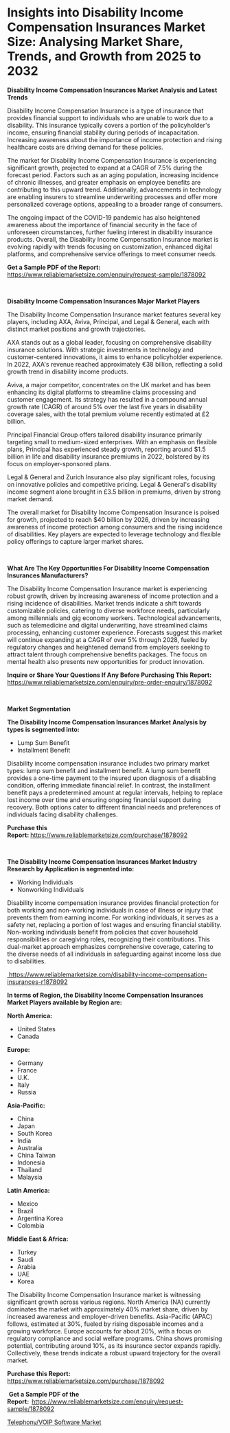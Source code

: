<p><h1>Insights into Disability Income Compensation Insurances Market Size: Analysing Market Share, Trends, and Growth from 2025 to 2032</h1></p><p><strong>Disability Income Compensation Insurances Market Analysis and Latest Trends</strong></p>
<p><p>Disability Income Compensation Insurance is a type of insurance that provides financial support to individuals who are unable to work due to a disability. This insurance typically covers a portion of the policyholder's income, ensuring financial stability during periods of incapacitation. Increasing awareness about the importance of income protection and rising healthcare costs are driving demand for these policies. </p><p>The market for Disability Income Compensation Insurance is experiencing significant growth, projected to expand at a CAGR of 7.5% during the forecast period. Factors such as an aging population, increasing incidence of chronic illnesses, and greater emphasis on employee benefits are contributing to this upward trend. Additionally, advancements in technology are enabling insurers to streamline underwriting processes and offer more personalized coverage options, appealing to a broader range of consumers. </p><p>The ongoing impact of the COVID-19 pandemic has also heightened awareness about the importance of financial security in the face of unforeseen circumstances, further fueling interest in disability insurance products. Overall, the Disability Income Compensation Insurance market is evolving rapidly with trends focusing on customization, enhanced digital platforms, and comprehensive service offerings to meet consumer needs.</p></p>
<p><strong>Get a Sample PDF of the Report:&nbsp;</strong> <a href="https://www.reliablemarketsize.com/enquiry/request-sample/1878092?utm_campaign=3069&utm_medium=2&utm_source=Github&utm_content=ia&utm_term=11032025&utm_id=disability-income-compensation-insurances">https://www.reliablemarketsize.com/enquiry/request-sample/1878092</a></p>
<p>&nbsp;</p>
<p><strong>Disability Income Compensation Insurances Major Market Players</strong></p>
<p><p>The Disability Income Compensation Insurance market features several key players, including AXA, Aviva, Principal, and Legal & General, each with distinct market positions and growth trajectories. </p><p>AXA stands out as a global leader, focusing on comprehensive disability insurance solutions. With strategic investments in technology and customer-centered innovations, it aims to enhance policyholder experience. In 2022, AXA's revenue reached approximately €38 billion, reflecting a solid growth trend in disability income products.</p><p>Aviva, a major competitor, concentrates on the UK market and has been enhancing its digital platforms to streamline claims processing and customer engagement. Its strategy has resulted in a compound annual growth rate (CAGR) of around 5% over the last five years in disability coverage sales, with the total premium volume recently estimated at £2 billion.</p><p>Principal Financial Group offers tailored disability insurance primarily targeting small to medium-sized enterprises. With an emphasis on flexible plans, Principal has experienced steady growth, reporting around $1.5 billion in life and disability insurance premiums in 2022, bolstered by its focus on employer-sponsored plans.</p><p>Legal & General and Zurich Insurance also play significant roles, focusing on innovative policies and competitive pricing. Legal & General's disability income segment alone brought in £3.5 billion in premiums, driven by strong market demand.</p><p>The overall market for Disability Income Compensation Insurance is poised for growth, projected to reach $40 billion by 2026, driven by increasing awareness of income protection among consumers and the rising incidence of disabilities. Key players are expected to leverage technology and flexible policy offerings to capture larger market shares.</p></p>
<p>&nbsp;</p>
<p><strong>What Are The Key Opportunities For Disability Income Compensation Insurances Manufacturers?</strong></p>
<p><p>The Disability Income Compensation Insurance market is experiencing robust growth, driven by increasing awareness of income protection and a rising incidence of disabilities. Market trends indicate a shift towards customizable policies, catering to diverse workforce needs, particularly among millennials and gig economy workers. Technological advancements, such as telemedicine and digital underwriting, have streamlined claims processing, enhancing customer experience. Forecasts suggest this market will continue expanding at a CAGR of over 5% through 2028, fueled by regulatory changes and heightened demand from employers seeking to attract talent through comprehensive benefits packages. The focus on mental health also presents new opportunities for product innovation.</p></p>
<p><strong>Inquire or Share Your Questions If Any Before Purchasing This Report:</strong> <a href="https://www.reliablemarketsize.com/enquiry/pre-order-enquiry/1878092?utm_campaign=3069&utm_medium=2&utm_source=Github&utm_content=ia&utm_term=11032025&utm_id=disability-income-compensation-insurances">https://www.reliablemarketsize.com/enquiry/pre-order-enquiry/1878092</a></p>
<p>&nbsp;</p>
<p><strong>Market Segmentation</strong></p>
<p><strong>The Disability Income Compensation Insurances Market Analysis by types is segmented into:</strong></p>
<p><ul><li>Lump Sum Benefit</li><li>Installment Benefit</li></ul></p>
<p><p>Disability income compensation insurance includes two primary market types: lump sum benefit and installment benefit. A lump sum benefit provides a one-time payment to the insured upon diagnosis of a disabling condition, offering immediate financial relief. In contrast, the installment benefit pays a predetermined amount at regular intervals, helping to replace lost income over time and ensuring ongoing financial support during recovery. Both options cater to different financial needs and preferences of individuals facing disability challenges.</p></p>
<p><strong>Purchase this Report:&nbsp;</strong><a href="https://www.reliablemarketsize.com/purchase/1878092?utm_campaign=3069&utm_medium=2&utm_source=Github&utm_content=ia&utm_term=11032025&utm_id=disability-income-compensation-insurances">https://www.reliablemarketsize.com/purchase/1878092</a></p>
<p>&nbsp;</p>
<p><strong>The Disability Income Compensation Insurances Market Industry Research by Application is segmented into:</strong></p>
<p><ul><li>Working Individuals</li><li>Nonworking Individuals</li></ul></p>
<p><p>Disability income compensation insurance provides financial protection for both working and non-working individuals in case of illness or injury that prevents them from earning income. For working individuals, it serves as a safety net, replacing a portion of lost wages and ensuring financial stability. Non-working individuals benefit from policies that cover household responsibilities or caregiving roles, recognizing their contributions. This dual-market approach emphasizes comprehensive coverage, catering to the diverse needs of all individuals in safeguarding against income loss due to disabilities.</p></p>
<p><a href="https://www.reliablemarketsize.com/disability-income-compensation-insurances-r1878092?utm_campaign=3069&utm_medium=2&utm_source=Github&utm_content=ia&utm_term=11032025&utm_id=disability-income-compensation-insurances">&nbsp;https://www.reliablemarketsize.com/disability-income-compensation-insurances-r1878092</a></p>
<p><strong>In terms of Region, the Disability Income Compensation Insurances Market Players available by Region are:</strong></p>
<p>
    <p> <strong> North America: </strong>
        <ul>
            <li>United States</li>
            <li>Canada</li>
        </ul>
        </p> 
    <p> <strong> Europe: </strong>
        <ul>
            <li>Germany</li>
            <li>France</li>
            <li>U.K.</li>
            <li>Italy</li>
            <li>Russia</li>
        </ul>
        </p> 
    <p> <strong> Asia-Pacific: </strong>
        <ul>
            <li>China</li>
            <li>Japan</li>
            <li>South Korea</li>
            <li>India</li>
            <li>Australia</li>
            <li>China Taiwan</li>
            <li>Indonesia</li>
            <li>Thailand</li>
            <li>Malaysia</li>
        </ul>
        </p> 
    <p> <strong> Latin America: </strong>
        <ul>
            <li>Mexico</li>
            <li>Brazil</li>
            <li>Argentina Korea</li>
            <li>Colombia</li>
        </ul>
        </p> 
    <p> <strong> Middle East & Africa: </strong>
        <ul>
            <li>Turkey</li>
            <li>Saudi</li>
            <li>Arabia</li>
            <li>UAE</li>
            <li>Korea</li>
        </ul>
    </p>
    </p>
<p><p>The Disability Income Compensation Insurance market is witnessing significant growth across various regions. North America (NA) currently dominates the market with approximately 40% market share, driven by increased awareness and employer-driven benefits. Asia-Pacific (APAC) follows, estimated at 30%, fueled by rising disposable incomes and a growing workforce. Europe accounts for about 20%, with a focus on regulatory compliance and social welfare programs. China shows promising potential, contributing around 10%, as its insurance sector expands rapidly. Collectively, these trends indicate a robust upward trajectory for the overall market.</p></p>
<p><strong>Purchase this Report: </strong><a href="https://www.reliablemarketsize.com/purchase/1878092?utm_campaign=3069&utm_medium=2&utm_source=Github&utm_content=ia&utm_term=11032025&utm_id=disability-income-compensation-insurances">https://www.reliablemarketsize.com/purchase/1878092</a></p>
<p>&nbsp;<strong>Get a Sample PDF of the Report:&nbsp;&nbsp;</strong><a href="https://www.reliablemarketsize.com/enquiry/request-sample/1878092?utm_campaign=3069&utm_medium=2&utm_source=Github&utm_content=ia&utm_term=11032025&utm_id=disability-income-compensation-insurances">https://www.reliablemarketsize.com/enquiry/request-sample/1878092</a></p>
<p><strong></strong></p>
<p><p><a href="https://github.com/samesdufloiw/Market-Research-Report-List-1/blob/main/telephonyvoip-software-market.md?utm_campaign=3069&utm_medium=2&utm_source=Github&utm_content=ia&utm_term=11032025&utm_id=disability-income-compensation-insurances">Telephony/VOIP Software Market</a></p></p>